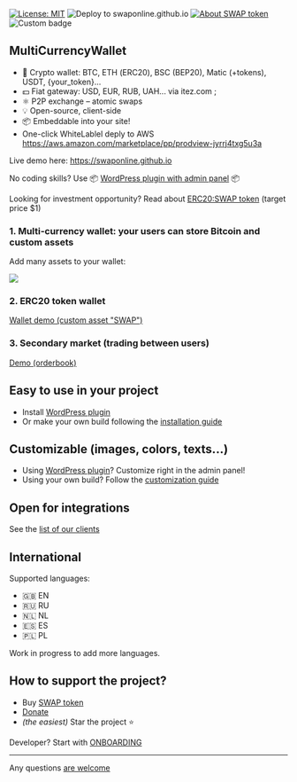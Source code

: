 ﻿[![License: MIT](https://img.shields.io/badge/License-MIT-green.svg)](LICENSE)
![Deploy to swaponline.github.io](https://github.com/swaponline/MultiCurrencyWallet/workflows/Deploy%20to%20swaponline.github.io/badge.svg)
[![About SWAP token](https://img.shields.io/badge/ERC20-SWAP-green)](https://github.com/swaponline/MultiCurrencyWallet/blob/master/docs/SWAPTOKEN.md)
![Custom badge](https://img.shields.io/endpoint?label=SWAP%20token%20price&url=https%3A%2F%2Fwallet.wpmix.net%2FtokenPrice%2F%3Fnetwork%3Dbsc%26address%3D0x92648e4537cdfa1ee743a244465a31aa034b1ce8%26round%3D2%26color%3Dgreen)
    
## MultiCurrencyWallet 
            
- 👛 Crypto wallet: BTC, ETН (ERC20), BSC (BEP20), Matic (+tokens), USDT, {your_token}...
- 💵 Fiat gateway: USD, EUR, RUB, UAH... via itez.com ; 
- ⚛️ P2P exchange – atomic swaps
- 💡 Open-source, client-side
- 📦 Embeddable into your site!
- One-click WhiteLablel deply to AWS https://aws.amazon.com/marketplace/pp/prodview-jyrrj4txg5u3a

Live demo here:  https://swaponline.github.io


No coding skills? Use :package: [WordPress plugin with admin panel](https://codecanyon.net/item/multicurrency-crypto-wallet-and-exchange-widgets-for-wordpress/23532064) :package: 

Looking for investment opportunity? Read about [ERC20:SWAP token](/docs/SWAPTOKEN.md) (target price $1)

### 1. Multi-currency wallet: your users can store Bitcoin and custom assets

Add many assets to your wallet:

<img src="https://wallet.wpmix.net/codecanyon_description_3.jpg">

### 2. ERC20 token wallet

<a href="https://mytoken.wpmix.net/">Wallet demo (custom asset "SWAP")</a>

### 3. Secondary market (trading between users)

<a href="https://swaponline.github.io/#/exchange/usdt-to-btc">Demo (orderbook)</a>


## Easy to use in your project

- Install [WordPress plugin](https://codecanyon.net/item/multicurrency-crypto-wallet-and-exchange-widgets-for-wordpress/23532064)
- Or make your own build following the [installation guide](/docs/INSTALLATION.md)


## Customizable (images, colors, texts...)

- Using [WordPress plugin](https://codecanyon.net/item/multicurrency-crypto-wallet-and-exchange-widgets-for-wordpress/23532064)? Сustomize right in the admin panel!
- Using your own build? Follow the [customization guide](/docs/CUSTOMIZATION.md)


## Open for integrations

See the [list of our clients](/docs/CLIENTS.md)


## International

Supported languages:

- 🇬🇧 EN
- 🇷🇺 RU
- 🇳🇱 NL
- 🇪🇸 ES
- 🇵🇱 PL

Work in progress to add more languages.


## How to support the project?

- Buy [SWAP token](/docs/SWAPTOKEN.md)
- [Donate](/docs/DONATE.md)
- _(the easiest)_ Star the project ⭐

Developer? Start with [ONBOARDING](https://github.com/swaponline/MultiCurrencyWallet/blob/master/docs/ONBOARDING.md)

---

Any questions [are welcome](https://t.me/swaponline)


